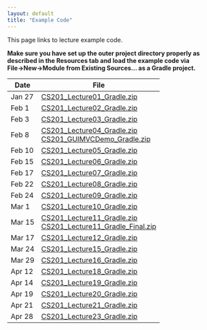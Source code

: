 ```yaml
---
layout: default
title: "Example Code"
---
```


This page links to lecture example code.

<div class="callout">
<b>Make sure you have set up the outer project directory properly as described in the Resources tab and load the example code via File&rarr;New&rarr;Module from Existing Sources... as a Gradle project.</b>
</div>

Date     |    File                          
-------- | --------------------------------
Jan 27   | [CS201\_Lecture01\_Gradle.zip](CS201_Lecture01_Gradle.zip)  
Feb 1    | [CS201\_Lecture02\_Gradle.zip](CS201_Lecture02_Gradle.zip)  
Feb 3    | [CS201\_Lecture03\_Gradle.zip](CS201_Lecture03_Gradle.zip)  
Feb 8    | [CS201\_Lecture04\_Gradle.zip](CS201_Lecture04_Gradle.zip) <br />  [CS201\_GUIMVCDemo\_Gradle.zip](CS201_GUIMVCDemo_Gradle.zip)
Feb 10   | [CS201\_Lecture05\_Gradle.zip](CS201_Lecture05_Gradle.zip)  
Feb 15   | [CS201\_Lecture06\_Gradle.zip](CS201_Lecture06_Gradle.zip)  
Feb 17   | [CS201\_Lecture07\_Gradle.zip](CS201_Lecture07_Gradle.zip)  
Feb 22   | [CS201\_Lecture08\_Gradle.zip](CS201_Lecture08_Gradle.zip)  
Feb 24   | [CS201\_Lecture09\_Gradle.zip](CS201_Lecture09_Gradle.zip)  
Mar 1    | [CS201\_Lecture10\_Gradle.zip](CS201_Lecture10_Gradle.zip)  
Mar 15   | [CS201\_Lecture11\_Gradle.zip](CS201_Lecture11_Gradle.zip) <br />  [CS201\_Lecture11\_Gradle\_Final.zip](CS201_Lecture11_Gradle_Final.zip)
Mar 17   | [CS201\_Lecture12\_Gradle.zip](CS201_Lecture12_Gradle.zip)  
Mar 24   | [CS201\_Lecture15\_Gradle.zip](CS201_Lecture15_Gradle.zip)  
Mar 29   | [CS201\_Lecture16\_Gradle.zip](CS201_Lecture16_Gradle.zip)  
Apr 12   | [CS201\_Lecture18\_Gradle.zip](CS201_Lecture18_Gradle.zip)  
Apr 14   | [CS201\_Lecture19\_Gradle.zip](CS201_Lecture19_Gradle.zip)  
Apr 19   | [CS201\_Lecture20\_Gradle.zip](CS201_Lecture20_Gradle.zip)  
Apr 21   | [CS201\_Lecture21\_Gradle.zip](CS201_Lecture21_Gradle.zip)  
Apr 28   | [CS201\_Lecture23\_Gradle.zip](CS201_Lecture23_Gradle.zip)  
